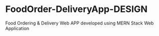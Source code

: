 # FoodOrder-DeliveryApp-DESIGN
Food Ordering &amp; Delivery Web APP developed using MERN Stack Web Application
